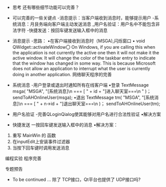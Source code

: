 - 思考
还有哪些细节功能可以完善？


- 可以完善的一些关键点
-消息提示：当客户端收到消息时，能够提示用户
-系统消息：月艮务端向客户端主动发送消息
_用户名验证：用户名中不能包含非法字符
-快捷发送：按回车键发送输入框中的消息


- 消息提示
-思路：
•在客户端接收到消息时（MSGA),闪烁窗口
• void QWidget::activateWindow〇
On Windows, if you are calling this when the application is not currently the
active one then it will not make it the active window. It will change the color of
the taskbar entry to indicate that the window has changed in some way. This
is because Microsoft does not allow an application to interrupt what the user
is currently doing in another application.
网络聊天程序的完善


- 系统消息
-用户登录或退出时通知所有在线客户端
•登录
TextMessage msga(
"MSGA",
"[系统消息]\n === [ " + id + "]进入聊天室===\n "
)；
sendToAHOnlineUser(msga);
•退出
TextMessage tm(
"MSGA",
"[系统消息]\n === [ " + n->id + "]退出聊天室===\n
)；
sendToAHOnlineUser(tm);


- 用户名验证
-完善QLoginQialog使其能够对用户名进行合法性验证
•解决方案


- 快捷发送
一按回车键发送输入框中的消息
•解决方案：
1. 重写 MainWin 的 函数
2. 在inputEdit上安装事件过滤器
3. 当按下回车键时调用发送消息


编程实验 程序完善


专题预告
-  To be continued ...
除了 TCP接口，Qt平台也提供了 UDP接口吗?